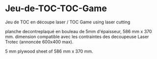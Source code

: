 # Jeu-de-TOC-TOC-Game
Jeu de TOC en découpe laser / TOC Game using laser cutting

planche decontreplaqué en bouleau de 5mm d'épaisseur, 586 mm x 370 mm.
dimension compatible avec les contraintes des decoupeuse Laser Trotec (annoncée 600x400 max).

5 mm plywood sheet of 586 mm x 370 mm.
